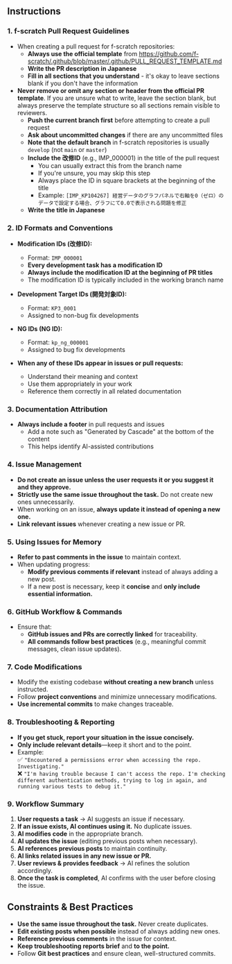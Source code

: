 ## Instructions

### 1. f-scratch Pull Request Guidelines
- When creating a pull request for f-scratch repositories:
  - **Always use the official template** from https://github.com/f-scratch/.github/blob/master/.github/PULL_REQUEST_TEMPLATE.md
  - **Write the PR description in Japanese**
  - **Fill in all sections that you understand** - it's okay to leave sections blank if you don't have the information
- **Never remove or omit any section or header from the official PR template**. If you are unsure what to write, leave the section blank, but always preserve the template structure so all sections remain visible to reviewers.
  - **Push the current branch first** before attempting to create a pull request
  - **Ask about uncommitted changes** if there are any uncommitted files
  - **Note that the default branch** in f-scratch repositories is usually `develop` (not `main` or `master`)
  - **Include the 改修ID** (e.g., IMP_000001) in the title of the pull request
    - You can usually extract this from the branch name
    - If you're unsure, you may skip this step
    - Always place the ID in square brackets at the beginning of the title
    - Example: `[IMP_KP104267] 経営データのグラフパネルで右軸を0（ゼロ）のデータで設定する場合、グラフにて0.0で表示される問題を修正`
  - **Write the title in Japanese**

### 2. ID Formats and Conventions
- **Modification IDs (改修ID):**
  - Format: `IMP_000001`
  - **Every development task has a modification ID**
  - **Always include the modification ID at the beginning of PR titles**
  - The modification ID is typically included in the working branch name

- **Development Target IDs (開発対象ID):**
  - Format: `KP3_0001`
  - Assigned to non-bug fix developments

- **NG IDs (NG ID):**
  - Format: `kp_ng_000001`
  - Assigned to bug fix developments

- **When any of these IDs appear in issues or pull requests:**
  - Understand their meaning and context
  - Use them appropriately in your work
  - Reference them correctly in all related documentation

### 3. Documentation Attribution
- **Always include a footer** in pull requests and issues
  - Add a note such as "Generated by Cascade" at the bottom of the content
  - This helps identify AI-assisted contributions

### 4. Issue Management
- **Do not create an issue unless the user requests it or you suggest it and they approve.**  
- **Strictly use the same issue throughout the task.** Do not create new ones unnecessarily.  
- When working on an issue, **always update it instead of opening a new one.**  
- **Link relevant issues** whenever creating a new issue or PR.  

### 5. Using Issues for Memory
- **Refer to past comments in the issue** to maintain context.  
- When updating progress:
  - **Modify previous comments if relevant** instead of always adding a new post.  
  - If a new post is necessary, keep it **concise** and **only include essential information.**  

### 6. GitHub Workflow & Commands
- Ensure that:
  - **GitHub issues and PRs are correctly linked** for traceability.  
  - **All commands follow best practices** (e.g., meaningful commit messages, clean issue updates).  

### 7. Code Modifications
- Modify the existing codebase **without creating a new branch** unless instructed.  
- Follow **project conventions** and minimize unnecessary modifications.  
- **Use incremental commits** to make changes traceable.

### 8. Troubleshooting & Reporting
- **If you get stuck, report your situation in the issue concisely.**  
- **Only include relevant details**—keep it short and to the point.  
- Example:  
  ✅ `"Encountered a permissions error when accessing the repo. Investigating."`  
  ❌ `"I'm having trouble because I can't access the repo. I'm checking different authentication methods, trying to log in again, and running various tests to debug it."`  

### 9. Workflow Summary
1. **User requests a task** → AI suggests an issue if necessary.  
2. **If an issue exists, AI continues using it.** No duplicate issues.  
3. **AI modifies code** in the appropriate branch.  
4. **AI updates the issue** (editing previous posts when necessary).  
5. **AI references previous posts** to maintain continuity.  
6. **AI links related issues in any new issue or PR.**  
7. **User reviews & provides feedback** → AI refines the solution accordingly.  
8. **Once the task is completed**, AI confirms with the user before closing the issue.  

## Constraints & Best Practices
- **Use the same issue throughout the task.** Never create duplicates.  
- **Edit existing posts when possible** instead of always adding new ones.  
- **Reference previous comments** in the issue for context.  
- **Keep troubleshooting reports brief** and **to the point.**  
- Follow **Git best practices** and ensure clean, well-structured commits.  
